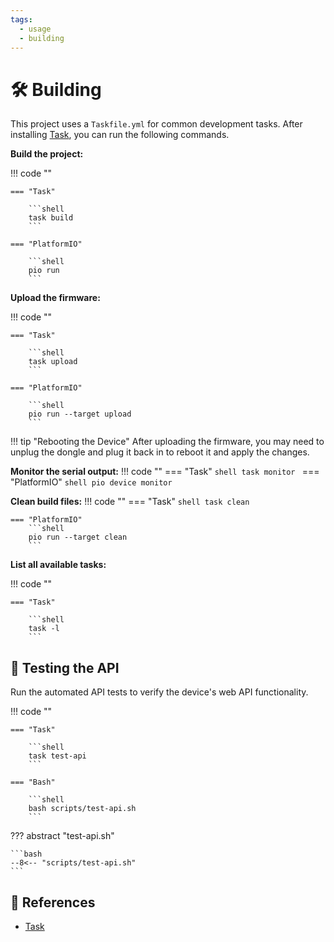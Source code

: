 ```yaml
---
tags:
  - usage
  - building
---
```

# :hammer_and_wrench: Building

This project uses a `Taskfile.yml` for common development tasks. After installing [Task][1], you can run the following commands.

**Build the project:**

!!! code ""

    === "Task"
    
        ```shell
        task build
        ```

    === "PlatformIO"

        ```shell
        pio run
        ```

**Upload the firmware:**

!!! code ""

    === "Task"

        ```shell
        task upload
        ```
  
    === "PlatformIO"
    
        ```shell
        pio run --target upload
        ```

!!! tip "Rebooting the Device"
    After uploading the firmware, you may need to unplug the dongle and plug it back in to reboot it and apply the changes.

**Monitor the serial output:**
!!! code ""
    === "Task"
        ```shell
        task monitor
        ```
    === "PlatformIO"
        ```shell
        pio device monitor
        ```

**Clean build files:**
!!! code ""
    === "Task"
        ```shell
        task clean
        ```

    === "PlatformIO"
        ```shell
        pio run --target clean
        ```

**List all available tasks:**

!!! code ""

    === "Task"
    
        ```shell
        task -l
        ```

## :test_tube: Testing the API

Run the automated API tests to verify the device's web API functionality.

!!! code ""

    === "Task"

        ```shell
        task test-api
        ```

    === "Bash"

        ```shell
        bash scripts/test-api.sh
        ```
??? abstract "test-api.sh"

    ```bash
    --8<-- "scripts/test-api.sh"
    ```
    
## :link: References

- [Task][1]

[1]: <https://taskfile.dev/>
